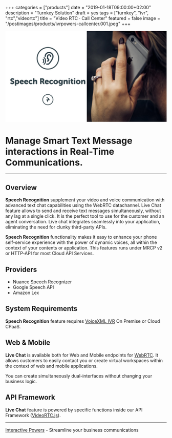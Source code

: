 +++
categories = ["products"]
date = "2019-01-18T09:00:00+02:00"
description = "Turnkey Solution"
draft = yes
tags = ["turnkey", "ivr", "rtc","videortc"]
title = "Video RTC · Call Center"
featured = false
image = "/postimages/products/ivrpowers-callcenter.001.jpeg"
+++

![VoiceXML IVR Speech Recognition](/postimages/products/ivrpowers-voicexml-ivr-features.007.jpeg)

#	Manage Smart Text Message interactions in Real-Time Communications.
---

## Overview

**Speech Recognition** supplement your video and voice communication with advanced text chat capabilities using the WebRTC datachannel. Live Chat feature allows to send and receive text messages simultaneously, without any lag at a single click. It is the perfect tool to use for the customer and an agent conversation. Live chat integrates seamlessly into your application, eliminating the need for clunky third-party APIs. 

**Speech Recognition** functionality makes it easy to enhance your phone self-service experience with the power of dynamic voices, all within the context of your contents or application. This features runs under MRCP v2 or HTTP-API for most Cloud API Services.

## Providers

* Nuance Speech Recognizer 
* Google Speech API
* Amazon Lex
	
## System Requirements

**Speech Recognition** feature requires [VoiceXML IVR](http://blog.ivrpowers.com/post/products/voicexml-ivr/) On Premise or Cloud CPaaS.

## Web & Mobile

**Live Chat** is available both for Web and Mobile endpoints for [WebRTC](http://blog.ivrpowers.com/post/technologies/what-is-webrtc/). It allows customers to easily contact you or create virtual workspaces within the context of web and mobile applications.

You can create simultaneously dual-interfaces without changing your business logic.

## API Framework

**Live Chat** feature is powered by specific functions inside our API Framework ([VideoRTC.js](http://blog.ivrpowers.com/post/development/introducing-videortcjs-developers/)).

---
[Interactive Powers](http://www.ivrpowers.com/) - Streamline your business communications


